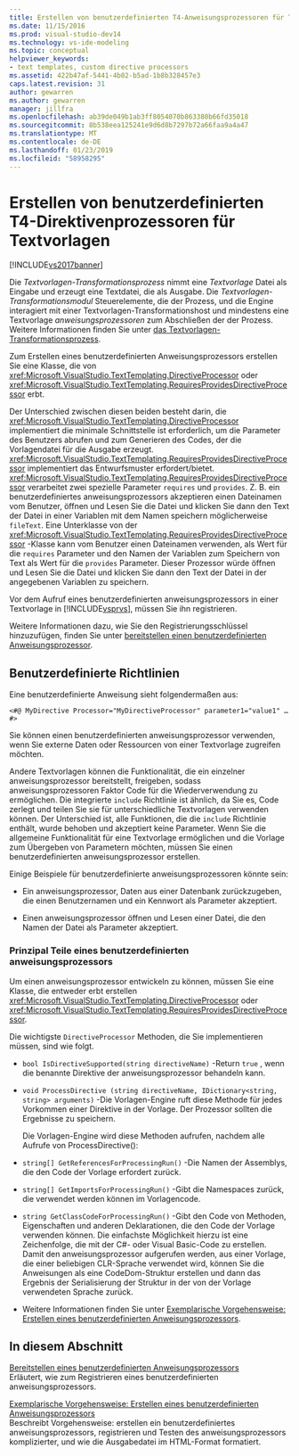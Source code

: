 ```yaml
---
title: Erstellen von benutzerdefinierten T4-Anweisungsprozessoren für Text-Vorlage | Microsoft-Dokumentation
ms.date: 11/15/2016
ms.prod: visual-studio-dev14
ms.technology: vs-ide-modeling
ms.topic: conceptual
helpviewer_keywords:
- text templates, custom directive processors
ms.assetid: 422b47af-5441-4b02-b5ad-1b8b328457e3
caps.latest.revision: 31
author: gewarren
ms.author: gewarren
manager: jillfra
ms.openlocfilehash: ab39de049b1ab3ff8054070b863380b66fd35018
ms.sourcegitcommit: 8b538eea125241e9d6d8b7297b72a66faa9a4a47
ms.translationtype: MT
ms.contentlocale: de-DE
ms.lasthandoff: 01/23/2019
ms.locfileid: "58958295"
---
```

# <a name="creating-custom-t4-text-template-directive-processors"></a>Erstellen von benutzerdefinierten T4-Direktivenprozessoren für Textvorlagen
[!INCLUDE[vs2017banner](../includes/vs2017banner.md)]

Die *Textvorlagen-Transformationsprozess* nimmt eine *Textvorlage* Datei als Eingabe und erzeugt eine Textdatei, die als Ausgabe. Die *Textvorlagen-Transformationsmodul* Steuerelemente, die der Prozess, und die Engine interagiert mit einer Textvorlagen-Transformationshost und mindestens eine Textvorlage *anweisungsprozessoren* zum Abschließen der der Prozess. Weitere Informationen finden Sie unter [das Textvorlagen-Transformationsprozess](../modeling/the-text-template-transformation-process.md).  
  
 Zum Erstellen eines benutzerdefinierten Anweisungsprozessors erstellen Sie eine Klasse, die von <xref:Microsoft.VisualStudio.TextTemplating.DirectiveProcessor> oder <xref:Microsoft.VisualStudio.TextTemplating.RequiresProvidesDirectiveProcessor> erbt.  
  
 Der Unterschied zwischen diesen beiden besteht darin, die <xref:Microsoft.VisualStudio.TextTemplating.DirectiveProcessor> implementiert die minimale Schnittstelle ist erforderlich, um die Parameter des Benutzers abrufen und zum Generieren des Codes, der die Vorlagendatei für die Ausgabe erzeugt. <xref:Microsoft.VisualStudio.TextTemplating.RequiresProvidesDirectiveProcessor> implementiert das Entwurfsmuster erfordert/bietet. <xref:Microsoft.VisualStudio.TextTemplating.RequiresProvidesDirectiveProcessor> verarbeitet zwei spezielle Parameter `requires` und `provides`.  Z. B. ein benutzerdefiniertes anweisungsprozessors akzeptieren einen Dateinamen vom Benutzer, öffnen und Lesen Sie die Datei und klicken Sie dann den Text der Datei in einer Variablen mit dem Namen speichern möglicherweise `fileText`. Eine Unterklasse von der <xref:Microsoft.VisualStudio.TextTemplating.RequiresProvidesDirectiveProcessor> -Klasse kann vom Benutzer einen Dateinamen verwenden, als Wert für die `requires` Parameter und den Namen der Variablen zum Speichern von Text als Wert für die `provides` Parameter. Dieser Prozessor würde öffnen und Lesen Sie die Datei und klicken Sie dann den Text der Datei in der angegebenen Variablen zu speichern.  
  
 Vor dem Aufruf eines benutzerdefinierten anweisungsprozessors in einer Textvorlage in [!INCLUDE[vsprvs](../includes/vsprvs-md.md)], müssen Sie ihn registrieren.  
  
 Weitere Informationen dazu, wie Sie den Registrierungsschlüssel hinzuzufügen, finden Sie unter [bereitstellen einen benutzerdefinierten Anweisungsprozessor](../modeling/deploying-a-custom-directive-processor.md).  
  
## <a name="custom-directives"></a>Benutzerdefinierte Richtlinien  
 Eine benutzerdefinierte Anweisung sieht folgendermaßen aus:  
  
 `<#@ MyDirective Processor="MyDirectiveProcessor" parameter1="value1" … #>`  
  
 Sie können einen benutzerdefinierten anweisungsprozessor verwenden, wenn Sie externe Daten oder Ressourcen von einer Textvorlage zugreifen möchten.  
  
 Andere Textvorlagen können die Funktionalität, die ein einzelner anweisungsprozessor bereitstellt, freigeben, sodass anweisungsprozessoren Faktor Code für die Wiederverwendung zu ermöglichen. Die integrierte `include` Richtlinie ist ähnlich, da Sie es, Code zerlegt und teilen Sie sie für unterschiedliche Textvorlagen verwenden können. Der Unterschied ist, alle Funktionen, die die `include` Richtlinie enthält, wurde behoben und akzeptiert keine Parameter. Wenn Sie die allgemeine Funktionalität für eine Textvorlage ermöglichen und die Vorlage zum Übergeben von Parametern möchten, müssen Sie einen benutzerdefinierten anweisungsprozessor erstellen.  
  
 Einige Beispiele für benutzerdefinierte anweisungsprozessoren könnte sein:  
  
-   Ein anweisungsprozessor, Daten aus einer Datenbank zurückzugeben, die einen Benutzernamen und ein Kennwort als Parameter akzeptiert.  
  
-   Einen anweisungsprozessor öffnen und Lesen einer Datei, die den Namen der Datei als Parameter akzeptiert.  
  
### <a name="principal-parts-of-a-custom-directive-processor"></a>Prinzipal Teile eines benutzerdefinierten anweisungsprozessors  
 Um einen anweisungsprozessor entwickeln zu können, müssen Sie eine Klasse, die entweder erbt erstellen <xref:Microsoft.VisualStudio.TextTemplating.DirectiveProcessor> oder <xref:Microsoft.VisualStudio.TextTemplating.RequiresProvidesDirectiveProcessor>.  
  
 Die wichtigste `DirectiveProcessor` Methoden, die Sie implementieren müssen, sind wie folgt.  
  
- `bool IsDirectiveSupported(string directiveName)` -Return `true` , wenn die benannte Direktive der anweisungsprozessor behandeln kann.  
  
- `void ProcessDirective (string directiveName, IDictionary<string, string> arguments)` -Die Vorlagen-Engine ruft diese Methode für jedes Vorkommen einer Direktive in der Vorlage. Der Prozessor sollten die Ergebnisse zu speichern.  
  
  Die Vorlagen-Engine wird diese Methoden aufrufen, nachdem alle Aufrufe von ProcessDirective():  
  
- `string[] GetReferencesForProcessingRun()` -Die Namen der Assemblys, die den Code der Vorlage erfordert zurück.  
  
- `string[] GetImportsForProcessingRun()` -Gibt die Namespaces zurück, die verwendet werden können im Vorlagencode.  
  
- `string GetClassCodeForProcessingRun()` -Gibt den Code von Methoden, Eigenschaften und anderen Deklarationen, die den Code der Vorlage verwenden können. Die einfachste Möglichkeit hierzu ist eine Zeichenfolge, die mit der C#- oder Visual Basic-Code zu erstellen. Damit den anweisungsprozessor aufgerufen werden, aus einer Vorlage, die einer beliebigen CLR-Sprache verwendet wird, können Sie die Anweisungen als eine CodeDom-Struktur erstellen und dann das Ergebnis der Serialisierung der Struktur in der von der Vorlage verwendeten Sprache zurück.  
  
- Weitere Informationen finden Sie unter [Exemplarische Vorgehensweise: Erstellen eines benutzerdefinierten Anweisungsprozessors](../modeling/walkthrough-creating-a-custom-directive-processor.md).  
  
## <a name="in-this-section"></a>In diesem Abschnitt  
 [Bereitstellen eines benutzerdefinierten Anweisungsprozessors](../modeling/deploying-a-custom-directive-processor.md)  
 Erläutert, wie zum Registrieren eines benutzerdefinierten anweisungsprozessors.  
  
 [Exemplarische Vorgehensweise: Erstellen eines benutzerdefinierten Anweisungsprozessors](../modeling/walkthrough-creating-a-custom-directive-processor.md)  
 Beschreibt Vorgehensweise: erstellen ein benutzerdefiniertes anweisungsprozessors, registrieren und Testen des anweisungsprozessors komplizierter, und wie die Ausgabedatei im HTML-Format formatiert.
